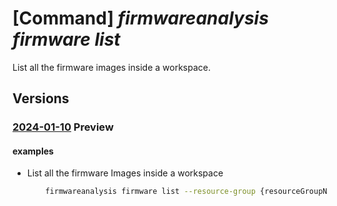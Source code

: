 # [Command] _firmwareanalysis firmware list_

List all the firmware images inside a workspace.

## Versions

### [2024-01-10](/Resources/mgmt-plane/L3N1YnNjcmlwdGlvbnMve30vcmVzb3VyY2Vncm91cHMve30vcHJvdmlkZXJzL21pY3Jvc29mdC5pb3RmaXJtd2FyZWRlZmVuc2Uvd29ya3NwYWNlcy97fS9maXJtd2FyZXM=/2024-01-10.xml) **Preview**

<!-- mgmt-plane /subscriptions/{}/resourcegroups/{}/providers/microsoft.iotfirmwaredefense/workspaces/{}/firmwares 2024-01-10 -->

#### examples

- List all the firmware Images inside a workspace
    ```bash
        firmwareanalysis firmware list --resource-group {resourceGroupName} --workspace-name {workspaceName}
    ```
